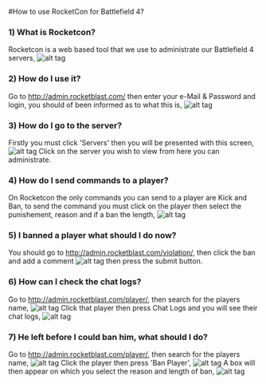 #How to use RocketCon for Battlefield 4?

### 1) What is Rocketcon?

Rocketcon is a web based tool that we use to administrate our Battlefield 4 servers, 
![alt tag](http://i.imgur.com/VZWF8WN.png)

### 2) How do I use it?

Go to http://admin.rocketblast.com/ then enter your e-Mail & Password and login, you should of been informed as to what
this is,
![alt tag](http://i.imgur.com/RvMneaW.png)

### 3) How do I go to the server?

Firstly you must click 'Servers' then you will be presented with this screen,
![alt tag](http://i.imgur.com/n9Ok0in.png)
Click on the server you wish to view from here you can administrate.

### 4) How do I send commands to a player?

On Rocketcon the only commands you can send to a player are Kick and Ban, to send the command you must click on the
player then select the punishement, reason and if a ban the length,
![alt tag](http://i.imgur.com/TUyZgy5.png)

### 5) I banned a player what should I do now?

You should go to http://admin.rocketblast.com/violation/, then click the ban and add a comment
![alt tag](http://i.imgur.com/zD6Hgz0.png)
then press the submit button.

### 6) How can I check the chat logs?

Go to http://admin.rocketblast.com/player/, then search for the players name,
![alt tag](http://i.imgur.com/i7t2nvO.jpg)
Click that player then press Chat Logs and you will see their chat logs,
![alt tag](http://i.imgur.com/sHOP4CZ.png)

### 7) He left before I could ban him, what should I do?

Go to http://admin.rocketblast.com/player/, then search for the players name,
![alt tag](http://i.imgur.com/i7t2nvO.jpg)
Click the player then press 'Ban Player',
![alt tag](http://i.imgur.com/wYPUd3I.jpg)
A box will then appear on which you select the reason and length of ban,
![alt tag](http://i.imgur.com/aLMzuJl.png)

